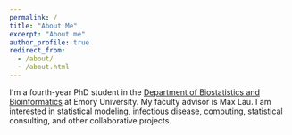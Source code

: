 ```yaml
---
permalink: /
title: "About Me"
excerpt: "About me"
author_profile: true
redirect_from: 
  - /about/
  - /about.html
---
```


I'm a fourth-year PhD student in the [Department of Biostatistics and Bioinformatics](https://www.sph.emory.edu/departments/bios/index.html) at Emory University. My faculty advisor is Max Lau. I am interested in statistical modeling, infectious disease, computing, statistical consulting, and other collaborative projects.
